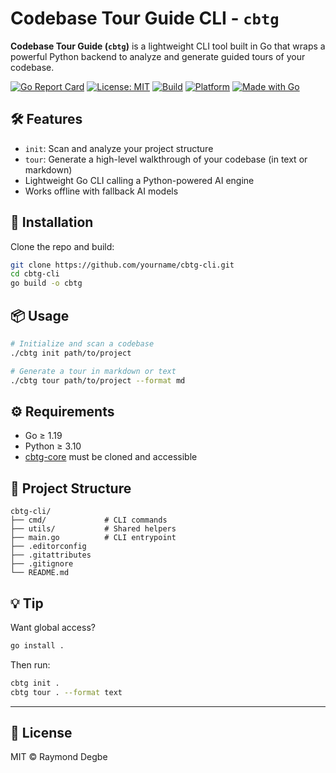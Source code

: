 # Codebase Tour Guide CLI - `cbtg`

**Codebase Tour Guide (`cbtg`)** is a lightweight CLI tool built in Go that wraps a powerful Python backend to analyze and generate guided tours of your codebase.

[![Go Report Card](https://goreportcard.com/badge/github.com/mrdegbe/cbtg-cli)](https://goreportcard.com/report/github.com/mrdegbe/cbtg-cli)
[![License: MIT](https://img.shields.io/badge/license-MIT-blue.svg)](LICENSE)
[![Build](https://img.shields.io/badge/build-passing-brightgreen)]()
[![Platform](https://img.shields.io/badge/platform-cross--platform-lightgrey)]()
[![Made with Go](https://img.shields.io/badge/made%20with-Go-1f425f.svg)]()

## 🛠 Features

- `init`: Scan and analyze your project structure
- `tour`: Generate a high-level walkthrough of your codebase (in text or markdown)
- Lightweight Go CLI calling a Python-powered AI engine
- Works offline with fallback AI models

## 🚀 Installation

Clone the repo and build:

```bash
git clone https://github.com/yourname/cbtg-cli.git
cd cbtg-cli
go build -o cbtg
````

## 📦 Usage

```bash
# Initialize and scan a codebase
./cbtg init path/to/project

# Generate a tour in markdown or text
./cbtg tour path/to/project --format md
```

## ⚙ Requirements

* Go ≥ 1.19
* Python ≥ 3.10
* [cbtg-core](https://github.com/mrdegbe/cbtg-core) must be cloned and accessible

## 📁 Project Structure

```
cbtg-cli/
├── cmd/             # CLI commands
├── utils/           # Shared helpers
├── main.go          # CLI entrypoint
├── .editorconfig
├── .gitattributes
├── .gitignore
└── README.md
```

## 💡 Tip

Want global access?

```bash
go install .
```

Then run:

```bash
cbtg init .
cbtg tour . --format text
```

---

## 📜 License

MIT © Raymond Degbe
